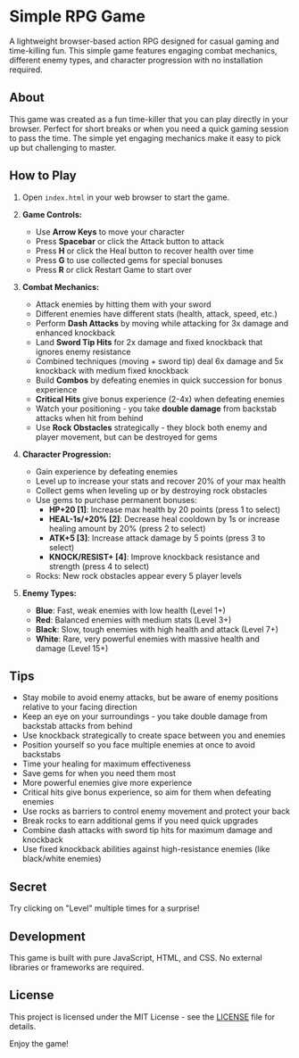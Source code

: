 # Simple RPG Game

A lightweight browser-based action RPG designed for casual gaming and time-killing fun. This simple game features engaging combat mechanics, different enemy types, and character progression with no installation required.

## About

This game was created as a fun time-killer that you can play directly in your browser. Perfect for short breaks or when you need a quick gaming session to pass the time. The simple yet engaging mechanics make it easy to pick up but challenging to master.

## How to Play

1. Open `index.html` in your web browser to start the game.

2. **Game Controls:**
   - Use **Arrow Keys** to move your character
   - Press **Spacebar** or click the Attack button to attack
   - Press **H** or click the Heal button to recover health over time
   - Press **G** to use collected gems for special bonuses
   - Press **R** or click Restart Game to start over

3. **Combat Mechanics:**
   - Attack enemies by hitting them with your sword
   - Different enemies have different stats (health, attack, speed, etc.)
   - Perform **Dash Attacks** by moving while attacking for 3x damage and enhanced knockback
   - Land **Sword Tip Hits** for 2x damage and fixed knockback that ignores enemy resistance
   - Combined techniques (moving + sword tip) deal 6x damage and 5x knockback with medium fixed knockback
   - Build **Combos** by defeating enemies in quick succession for bonus experience
   - **Critical Hits** give bonus experience (2-4x) when defeating enemies
   - Watch your positioning - you take **double damage** from backstab attacks when hit from behind
   - Use **Rock Obstacles** strategically - they block both enemy and player movement, but can be destroyed for gems

4. **Character Progression:**
   - Gain experience by defeating enemies
   - Level up to increase your stats and recover 20% of your max health
   - Collect gems when leveling up or by destroying rock obstacles
   - Use gems to purchase permanent bonuses:
     - **HP+20 [1]**: Increase max health by 20 points (press 1 to select)
     - **HEAL-1s/+20% [2]**: Decrease heal cooldown by 1s or increase healing amount by 20% (press 2 to select)
     - **ATK+5 [3]**: Increase attack damage by 5 points (press 3 to select)
     - **KNOCK/RESIST+ [4]**: Improve knockback resistance and strength (press 4 to select)
   - Rocks: New rock obstacles appear every 5 player levels

5. **Enemy Types:**
   - **Blue**: Fast, weak enemies with low health (Level 1+)
   - **Red**: Balanced enemies with medium stats (Level 3+)
   - **Black**: Slow, tough enemies with high health and attack (Level 7+)
   - **White**: Rare, very powerful enemies with massive health and damage (Level 15+)

## Tips

- Stay mobile to avoid enemy attacks, but be aware of enemy positions relative to your facing direction
- Keep an eye on your surroundings - you take double damage from backstab attacks from behind
- Use knockback strategically to create space between you and enemies
- Position yourself so you face multiple enemies at once to avoid backstabs 
- Time your healing for maximum effectiveness
- Save gems for when you need them most
- More powerful enemies give more experience
- Critical hits give bonus experience, so aim for them when defeating enemies
- Use rocks as barriers to control enemy movement and protect your back
- Break rocks to earn additional gems if you need quick upgrades
- Combine dash attacks with sword tip hits for maximum damage and knockback
- Use fixed knockback abilities against high-resistance enemies (like black/white enemies)

## Secret

Try clicking on "Level" multiple times for a surprise!

## Development

This game is built with pure JavaScript, HTML, and CSS. No external libraries or frameworks are required.

## License

This project is licensed under the MIT License - see the [LICENSE](LICENSE) file for details.

Enjoy the game!